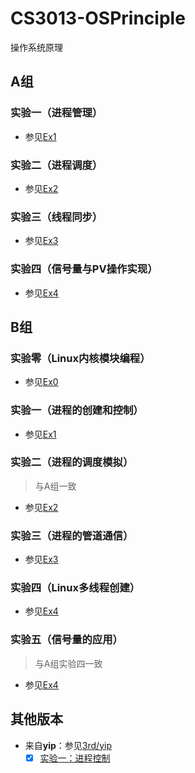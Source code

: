 # CS3013-OSPrinciple

操作系统原理

## A组

### 实验一（进程管理）

* 参见[Ex1](part_a/ex_1)

### 实验二（进程调度）

* 参见[Ex2](part_a/ex_2)

### 实验三（线程同步）

* 参见[Ex3](part_a/ex_3)

### 实验四（信号量与PV操作实现）

* 参见[Ex4](part_a/ex_4)

## B组

### 实验零（Linux内核模块编程）

* 参见[Ex0](part_b/ex_0)

### 实验一（进程的创建和控制）

* 参见[Ex1](part_b/ex_1)

### 实验二（进程的调度模拟）

> 与A组一致

* 参见[Ex2](part_a/ex_2)

### 实验三（进程的管道通信）

* 参见[Ex3](part_b/ex_3)

### 实验四（Linux多线程创建）

* 参见[Ex4](part_b/ex_4)

### 实验五（信号量的应用）

> 与A组实验四一致

* 参见[Ex4](part_a/ex_4)

## 其他版本

* 来自**yip**：参见[3rd/yip](3rd/yip)
  - [x] [实验一：进程控制](3rd/yip/experiment/ex_1)
